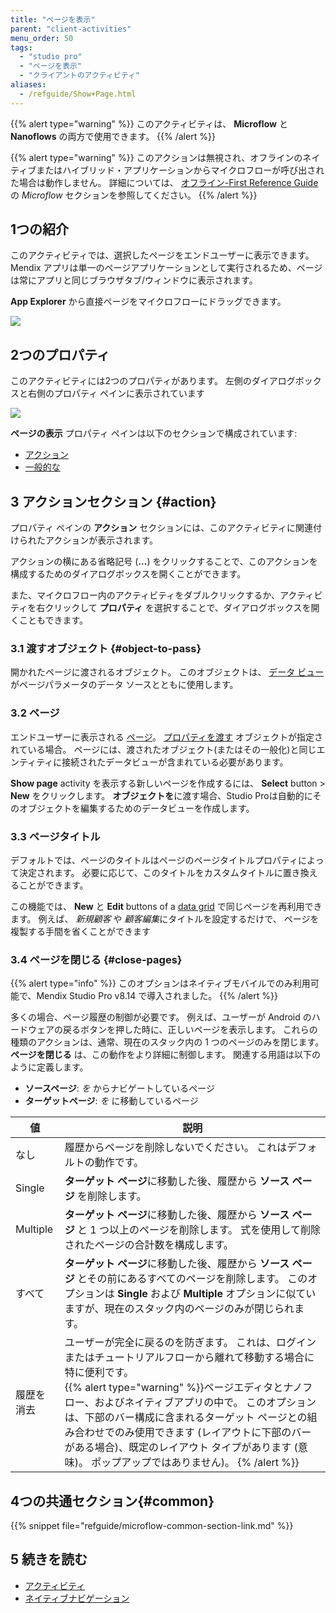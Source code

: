 ```yaml
---
title: "ページを表示"
parent: "client-activities"
menu_order: 50
tags:
  - "studio pro"
  - "ページを表示"
  - "クライアントのアクティビティ"
aliases:
  - /refguide/Show+Page.html
---
```


{{% alert type="warning" %}}
このアクティビティは、 **Microflow** と **Nanoflows** の両方で使用できます。
{{% /alert %}}

{{% alert type="warning" %}}
このアクションは無視され、オフラインのネイティブまたはハイブリッド・アプリケーションからマイクロフローが呼び出された場合は動作しません。 詳細については、 [オフライン-First Reference Guide](offline-first#microflows) の *Microflow* セクションを参照してください。
{{% /alert %}}

## 1つの紹介

このアクティビティでは、選択したページをエンドユーザーに表示できます。 Mendix アプリは単一のページアプリケーションとして実行されるため、ページは常にアプリと同じブラウザタブ/ウィンドウに表示されます。

**App Explorer** から直接ページをマイクロフローにドラッグできます。

![](attachments/client-activities/show-page-from-project-explorer.png)

## 2つのプロパティ

このアクティビティには2つのプロパティがあります。 左側のダイアログボックスと右側のプロパティ ペインに表示されています

![](attachments/client-activities/show-page-properties.png)

**ページの表示** プロパティ ペインは以下のセクションで構成されています:

* [アクション](#action)
* [一般的な](#common)

## 3 アクションセクション {#action}

プロパティ ペインの **アクション** セクションには、このアクティビティに関連付けられたアクションが表示されます。

アクションの横にある省略記号 (**…**) をクリックすることで、このアクションを構成するためのダイアログボックスを開くことができます。

また、マイクロフロー内のアクティビティをダブルクリックするか、アクティビティを右クリックして **プロパティ** を選択することで、ダイアログボックスを開くこともできます。

### 3.1 渡すオブジェクト {#object-to-pass}

開かれたページに渡されるオブジェクト。 このオブジェクトは、 [データ ビュー](data-view) がページパラメータのデータ ソースとともに使用します。

### 3.2 ページ

エンドユーザーに表示される [ページ](page)。 [プロパティを渡す](#object-to-pass) オブジェクトが指定されている場合。 ページには、渡されたオブジェクト(またはその一般化)と同じエンティティに接続されたデータビューが含まれている必要があります。

**Show page** activity を表示する新しいページを作成するには、 **Select** button > **New** をクリックします。 **オブジェクトを**に渡す場合、Studio Proは自動的にそのオブジェクトを編集するためのデータビューを作成します。

### 3.3 ページタイトル

デフォルトでは、ページのタイトルはページのページタイトルプロパティによって決定されます。 必要に応じて、このタイトルをカスタムタイトルに置き換えることができます。

この機能では、 **New** と **Edit** buttons of a [data grid](data-grid) で同じページを再利用できます。 例えば、 *新規顧客* や *顧客編集*にタイトルを設定するだけで、 ページを複製する手間を省くことができます

### 3.4 ページを閉じる {#close-pages}

{{% alert type="info" %}}
このオプションはネイティブモバイルでのみ利用可能で、Mendix Studio Pro v8.14 で導入されました。
{{% /alert %}}

多くの場合、ページ履歴の制御が必要です。 例えば、ユーザーが Android のハードウェアの戻るボタンを押した時に、正しいページを表示します。 これらの種類のアクションは、通常、現在のスタック内の 1 つのページのみを閉じます。 **ページを閉じる** は、この動作をより詳細に制御します。 関連する用語は以下のように定義します。

* **ソースページ**: _を_ からナビゲートしているページ
* **ターゲットページ**: _を_ に移動しているページ

| 値        | 説明                                                                                                                                                                                                                                                      |
| -------- | ------------------------------------------------------------------------------------------------------------------------------------------------------------------------------------------------------------------------------------------------------- |
| なし       | 履歴からページを削除しないでください。 これはデフォルトの動作です。                                                                                                                                                                                                                      |
| Single   | **ターゲット ページ**に移動した後、履歴から **ソース ページ** を削除します。                                                                                                                                                                                                            |
| Multiple | **ターゲット ページ**に移動した後、履歴から **ソース ページ** と 1 つ以上のページを削除します。 式を使用して削除されたページの合計数を構成します。                                                                                                                                                                       |
| すべて      | **ターゲット ページ**に移動した後、履歴から **ソース ページ** とその前にあるすべてのページを削除します。 このオプションは **Single** および **Multiple** オプションに似ていますが、現在のスタック内のページのみが閉じられます。                                                                                                                     |
| 履歴を消去    | ユーザーが完全に戻るのを防ぎます。 これは、ログインまたはチュートリアルフローから離れて移動する場合に特に便利です。<br />{{% alert type="warning" %}}ページエディタとナノフロー、およびネイティブアプリの中で。 このオプションは、下部のバー構成に含まれるターゲット ページとの組み合わせでのみ使用できます (レイアウトに下部のバーがある場合)、既定のレイアウト タイプがあります (意味)。 ポップアップではありません)。 {% /alert %}} |

## 4つの共通セクション{#common}

{{% snippet file="refguide/microflow-common-section-link.md" %}}

## 5 続きを読む

* [アクティビティ](アクティビティ)
* [ネイティブナビゲーション](native-navigation)
